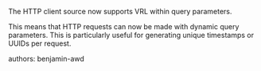 The HTTP client source now supports VRL within query parameters.

This means that HTTP requests can now be made with dynamic query parameters. This is particularly useful for generating unique timestamps or UUIDs per request.

authors: benjamin-awd

